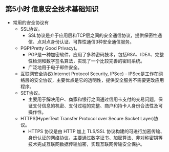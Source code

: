 ## 第5小时 信息安全技术基础知识
- 常用的安全协议有
	- SSL协议。
		- SSL协议是介于应用层和TCP层之间的安全通信协议，提供保密性通信、点对点身份认证、可靠性通信3种安全通信服务。
	- PGP(Pretty Good Privacy)。
		- PGP是一种加密软件，应用了多种密码技术，包括RSA、IDEA、完整性检测和数字签名算法，实现了一个比较完善的密码系统。
		- 广泛地用于电子邮件安全。
	- 互联网安全协议(Internet Protocol Security, IPSec)
			- IPSec是工作在网络层的安全协议，主要优点是它的透明性，提供安全服务不需要更改应用程序。
	- SET协议。
		- 主要用于解决用户、商家和银行之间通过信用卡支付的交易问题，保证支付信息的机密、支付过程的完整、商户和持卡人身份合法性及可操作性。
	- HTTPS(HyperText Transfer Protocol over Secure Socket Layer)协议。
		- HTTPS 协议是由 HTTP 加上 TLS/SSL 协议构建的可进行加密传输、身份认证的网络协议，主要通过数字证书、加密算法、非对称密钥等技术完成互联网数据传输加密，实现互联网传输安全保护。